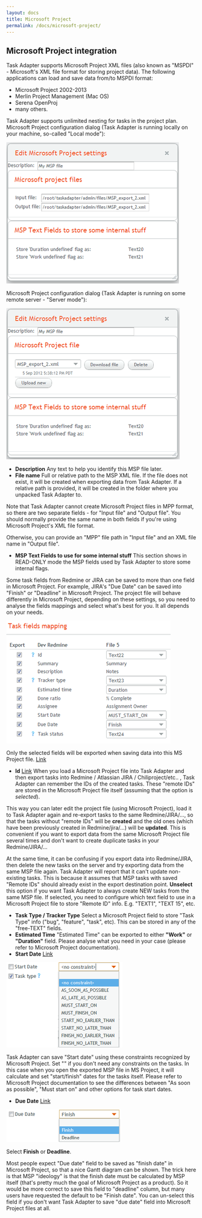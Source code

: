 ```yaml
---
layout: docs
title: Microsoft Project
permalink: /docs/microsoft-project/
---
```


## Microsoft Project integration

Task Adapter supports Microsoft Project XML files (also known as "MSPDI" - Microsoft's XML file format for storing project data).
The following applications can load and save data from/to MSPDI format:

* Microsoft Project 2002-2013
* Merlin Project Management (Mac OS)
* Serena OpenProj
* many others.

Task Adapter supports unlimited nesting for tasks in the project plan.
Microsoft Project configuration dialog (Task Adapter is running locally on your machine, so-called "Local mode"):

<a href="/images/uploads/edit_msp_local.png"><img class="alignnone size-full wp-image-471" title="edit_msp_local"  src="/images/uploads/edit_msp_local.png" width="458" height="374" /></a></p>
<p>Microsoft Project configuration dialog (Task Adapter is running on some remote server - "Server mode"):

<a href="/images/uploads/edit_msp_server.png"><img class="alignnone size-full wp-image-472" title="edit_msp_server"  src="/images/uploads/edit_msp_server.png" width="460" height="400" /></a></p>

* **Description** Any text to help you identify this MSP file later.
* **File name** Full or relative path to the MSP XML file. If the file does not exist, it will be created when
 exporting data from Task Adapter. If a relative path is provided, it will be created in the folder
 where you unpacked Task Adapter to.

Note that Task Adapter cannot create Microsoft Project files in MPP format, so there are two separate fields -
 for "Input file" and "Output file". You should normally provide the same name in both fields if you're using
 Microsoft Project's XML file format.

Otherwise, you can provide an "MPP" file path in "Input file" and an XML file name in "Output file".

* **MSP Text Fields to use for some internal stuff** This section shows in READ-ONLY mode the MSP fields used
 by Task Adapter to store some internal flags.

Some task fields from Redmine or JIRA can be saved to more than one field in Microsoft Project.
For example, JIRA's "Due Date" can be saved into "Finish" or "Deadline" in Microsoft Project.
The project file will behave differently in Microsoft Project, depending on these settings,
so you need to analyse the fields mappings and select what's best for you. It all depends on your needs.

<a href="/images/uploads/redmine_msp_fields_mapping.png"><img src="/images/uploads/redmine_msp_fields_mapping.png"/></a>

<a name="fields_mapping"></a>Only the selected fields will be exported when saving data into this MS Project file. <a href="#fields_mapping">Link</a>

* <a name="save_remote_ids"></a> **Id** <a href="#save_remote_ids">Link</a> When you load a Microsoft Project file into Task Adapter and then export tasks into Redmine / Atlassian JIRA / Chiliproject/etc.. , Task Adapter can remember the IDs of the created tasks. These "remote IDs" are stored in the Microsoft Project file itself (assuming that the option is <em>selected</em>).

This way you can later edit the project file (using Microsoft Project), load it to Task Adapter again and re-export tasks to the same Redmine/JIRA/..., so that the tasks without "remote IDs" will be **created** and the old ones (which have been previously created in Redmine/jira/...) will be **updated**. This is convenient if you want to export data from the same Microsoft Project file several times and don't want to create duplicate tasks in your Redmine/JIRA/...

At the same time, it can be confusing if you export data into Redmine/JIRA,
then delete the new tasks on the server and try exporting data from the same MSP file again.
Task Adapter will report that it can't update non-existing tasks. This is because it assumes that MSP tasks with
saved "Remote IDs" should already exist in the export destination point.
**Unselect** this option if you want Task Adapter to always create NEW tasks from the same MSP file.
If selected, you need to configure which text field to use in a Microsoft Project file to store "Remote ID" info.
E.g. "TEXT1", "TEXT 15", etc.

* **Task Type / Tracker Type** Select a Microsoft Project field to store "Task Type" info ("bug", "feature", "task", etc). This can be stored in any of the "free-TEXT" fields.
* **Estimated Time** "Estimated Time" can be exported to either **"Work"** or **"Duration"** field. Please analyse what you need in your case (please refer to Microsoft Project documentation).
* <a name="start_date"></a>**Start Date** <a href="#start_date">Link</a>

<a href="/images/uploads/msp_start_date_mapping_options.png"><img src="/images/uploads/msp_start_date_mapping_options.png" width="309" height="225" /></a>
<a href="http://www.taskadapter.com/microsoft_project#start_date"></a>

Task Adapter can save "Start date" using these constraints recognized by Microsoft Project.
Set "<no constraint>" if you don't need any constraints on the tasks. In this case when you open the exported MSP file
in MS Project, it will calculate and set "start/finish" dates for the tasks itself.
Please refer to Microsoft Project documentation to see the differences between "As soon as possible",
"Must start on" and other options for task start dates.
* <a name="msp_due_date"></a>**Due Date** <a href="#msp_due_date">Link</a>

<img src="/images/uploads/msp_due_date_mapping_options.png"/>

Select **Finish** or **Deadline**.

Most people expect "Due date" field to be saved as "finish date" in Microsoft Project, so that a nice Gantt diagram
can be shown. The trick here is that MSP "ideology" is that the finish date must be calculated by MSP itself
(that's pretty much the goal of Microsoft Project as a product).
So it would be more correct to save this field to "deadline" column, but many users have requested the default
to be "Finish date".
You can un-select this field if you don't want Task Adapter to save "due date" field into Microsoft Project files at all.

